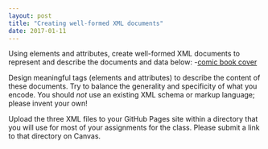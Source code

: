 ```yaml
---
layout: post
title: "Creating well-formed XML documents"
date: 2017-01-11
---
```


Using elements and attributes, create well-formed XML documents to represent and describe the documents and data below:
-[comic book cover](http://info.ils.indiana.edu/~jawalsh/teaching/z656/2015s/labs/well-formed_lab/images/hulk_114.jpg)

Design meaningful tags (elements and attributes) to describe the content of these documents. Try to balance the generality and specificity of what you encode.
You should *not* use an existing XML schema or markup language; please invent your own!

Upload the three XML files to your GitHub Pages site within a directory that you will use for most of your assignments for the class. Please submit a link to that directory on Canvas.
